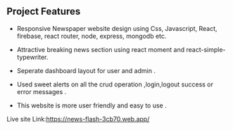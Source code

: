 ## Project Features
-  Responsive  Newspaper website design using Css, Javascript, React, firebase, react router, node, express,
mongodb etc.

-  Attractive breaking news section using react moment and react-simple-typewriter.

- Seperate dashboard layout for user and admin .

- Used sweet alerts on all the crud operation ,login,logout success or error messages .

- This website is more user friendly and easy to use .


Live site Link:https://news-flash-3cb70.web.app/
